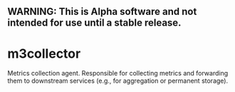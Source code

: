 ## WARNING: This is Alpha software and not intended for use until a stable release.

# m3collector

Metrics collection agent. Responsible for collecting metrics and forwarding them to
downstream services (e.g., for aggregation or permanent storage).
